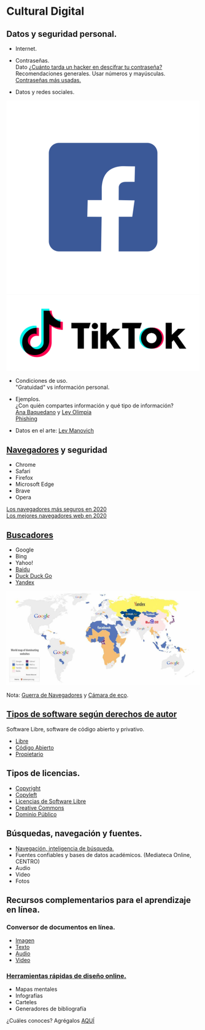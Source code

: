 # Cultural Digital

## Datos y seguridad personal. 

- Internet.
 
- Contraseñas.   
Dato [¿Cuánto tarda un hacker en descifrar tu contraseña?](http://www.globalgate.com.ar/novedades-cuanto-tiempo-tarda-un-hacker-en-descifrar-una-contrasena.html)  
Recomendaciones generales. Usar números y mayúsculas.   
[Contraseñas más usadas.](https://www.eltiempo.com/tecnosfera/novedades-tecnologia/las-contrasenas-mas-usadas-del-2019-447586)

- Datos y redes sociales.  

 ![fb](https://github.com/MarianneTeixido/ABCDigital2020-2/blob/master/img/fb.png)  
 ![fb](https://github.com/MarianneTeixido/ABCDigital2020-2/blob/master/img/tiktok.png)  

- Condiciones de uso.   
"Gratuidad" vs información personal.   

- Ejemplos.   
¿Con quién compartes información y qué tipo de información?  
[Ana Baquedano](https://www.bbc.com/mundo/noticias-internacional-47938198) y [Ley Olimpia](http://ordenjuridico.gob.mx/violenciagenero/LEY%20OLIMPIA.pdf)   
[Phishing](https://es.wikipedia.org/wiki/Phishing)  

- Datos en el arte: [Lev Manovich](http://www.on-broadway.nyc/)

## [Navegadores](https://es.wikipedia.org/wiki/Navegador_web) y seguridad 

- Chrome
- Safari
- Firefox
- Microsoft Edge
- Brave
- Opera

[Los navegadores más seguros en 2020](https://es.vpnpro.com/blog/navegadores-web-seguros/)  
[Los mejores navegadores web en 2020](https://es.digitaltrends.com/computadoras/mejores-navegadores-web/)

## [Buscadores](https://en.wikipedia.org/wiki/Web_search_engine)

- Google
- Bing
- Yahoo!
- [Baidu](https://www.baidu.com/)
- [Duck Duck Go](https://duckduckgo.com/) 
- [Yandex](https://yandex.ru/)

 ![webs](https://github.com/MarianneTeixido/ABCDigital2020-2/blob/master/img/websites.jpg)  

 
Nota: [Guerra de Navegadores](https://es.wikipedia.org/wiki/Guerra_de_navegadores) y [Cámara de eco](https://es.wikipedia.org/wiki/Guerra_de_navegadores).

## [Tipos de software según derechos de autor](https://www.gnu.org/philosophy/categories.en.html)

Software Libre, software de código abierto y privativo.   

- [Libre](https://www.gnu.org/philosophy/free-sw.es.html)  
- [Código Abierto](https://www.redhat.com/es/topics/open-source/what-is-open-source)  
- [Propietario](https://es.wikipedia.org/wiki/Software_propietario)   


## Tipos de licencias. 

- [Copyright](https://es.wikipedia.org/wiki/Derecho_de_autor)   
- [Copyleft](https://www.gnu.org/licenses/copyleft.es.html)   
- [Licencias de Software Libre](https://www.gnu.org/licenses/licenses.html)   
- [Creative Commons](https://creativecommons.org/about/cclicenses/)  
- [Dominio Público](https://es.wikipedia.org/wiki/Dominio_p%C3%BAblico)  


## Búsquedas, navegación y fuentes.   
   
- [Navegación, inteligencia de búsqueda.](http://images.webofknowledge.com/WOKRS5251R3/help/es_LA/WOK/hs_search_operators.html#:~:text=Los%20operadores%20de%20b%C3%BAsqueda%20AND,or%20devuelven%20los%20mismos%20resultados.)  
- Fuentes confiables y bases de datos académicos. (Mediateca Online, CENTRO)  
- Audio  
- Video   
- Fotos   

## Recursos complementarios para el aprendizaje en línea.  

### Conversor de documentos en línea.

- [Imagen](https://imagen.online-convert.com/es)  
- [Texto](https://www.onlineocr.net/es/)  
- [Audio](https://online-audio-converter.com/es/)  
- [Video](https://convert-video-online.com/es/)   

### [Herramientas rápidas de diseño online.](https://marketing4ecommerce.net/mejores-herramientas-de-diseno-imprescindibles-en-tu-estrategia-online/) 

- Mapas mentales  
- Infografías  
- Carteles  
- Generadores de bibliografía   

¿Cuáles conoces? Agrégalos [AQUÍ](https://docs.google.com/document/d/1fP7lERa7KtsxjVckpgdkrbmVpOxMFuXpUwq3f8q9wVE/edit?usp=sharing)





